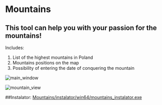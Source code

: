 # Mountains
## This tool can help you with your passion for the mountains!
Includes:
1. List of the highest mountains in Poland
1. Mountains positions on the map
1. Possibility of entering the date of conquering the mountain
   
![main_window](https://github.com/Daue/Mountains/assets/5504430/92db0ec9-0ab4-4480-a7f6-c02d403ba25a)

![mountain_view](https://github.com/Daue/Mountains/assets/5504430/e3417746-ea51-4399-8652-6403eb751f4c)

##Instalator:
[Mountains/instalator/win64/mountains_instalator.exe](https://github.com/Daue/Mountains/instalator/win64/mountains_instalator.exe)


